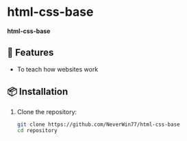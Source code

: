 # html-css-base

**html-css-base**

## 🚀 Features
- To teach how websites work

## 📦 Installation

1. Clone the repository:
   ```bash
   git clone https://github.com/NeverWin77/html-css-base
   cd repository
